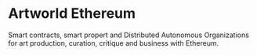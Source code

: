 # Artworld Ethereum

Smart contracts, smart propert and Distributed Autonomous Organizations for art production, curation, critique and business with Ethereum.
